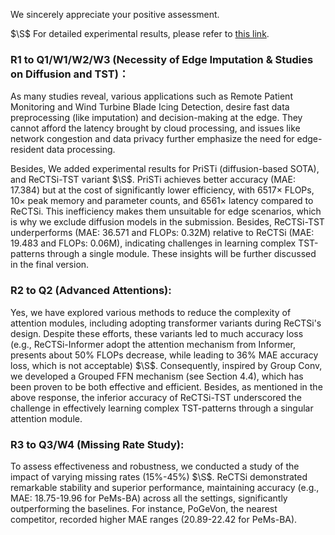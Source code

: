 We sincerely appreciate your positive assessment.

$\S$ For detailed experimental results, please refer to [this link](http://bit.ly/49ADwMX).
### R1 to Q1/W1/W2/W3 (Necessity of Edge Imputation & Studies on Diffusion and TST)：
As many studies reveal, various applications such as Remote Patient Monitoring and Wind Turbine Blade Icing Detection, desire fast data preprocessing (like imputation) and decision-making at the edge. They cannot afford the latency brought by cloud processing, and issues like network congestion and data privacy further emphasize the need for edge-resident data processing.

Besides, We added experimental results for PriSTi (diffusion-based SOTA), and ReCTSi-TST variant $\S$. PriSTi achieves better accuracy (MAE: 17.384) but at the cost of significantly lower efficiency, with 6517× FLOPs, 10× peak memory and parameter counts, and 6561× latency compared to ReCTSi. This inefficiency makes them unsuitable for edge scenarios, which is why we exclude diffusion models in the submission. Besides, ReCTSi-TST underperforms (MAE: 36.571 and FLOPs: 0.32M) relative to ReCTSi (MAE: 19.483 and FLOPs: 0.06M), indicating challenges in learning complex TST-patterns through a single module. These insights will be further discussed in the final version.
### R2 to Q2 (Advanced Attentions):
Yes, we have explored various methods to reduce the complexity of attention modules, including adopting transformer variants during ReCTSi's design. Despite these efforts, these variants led to much accuracy loss (e.g., ReCTSi-Informer adopt the attention mechanism from Informer, presents about 50% FLOPs decrease, while leading to 36% MAE accuracy loss, which is not acceptable) $\S$. Consequently, inspired by Group Conv, we developed a Grouped FFN mechanism (see Section 4.4), which has been proven to be both effective and efficient. Besides, as mentioned in the above response, the inferior accuracy of ReCTSi-TST underscored the challenge in effectively learning complex TST-patterns through a singular attention module. 
### R3 to Q3/W4 (Missing Rate Study):
To assess effectiveness and robustness, we conducted a study of the impact of varying missing rates (15%-45%) $\S$. ReCTSi demonstrated remarkable stability and superior performance, maintaining accuracy (e.g., MAE: 18.75-19.96 for PeMs-BA) across all the settings, significantly outperforming the baselines. For instance, PoGeVon, the nearest competitor, recorded higher MAE ranges (20.89-22.42 for PeMs-BA).
